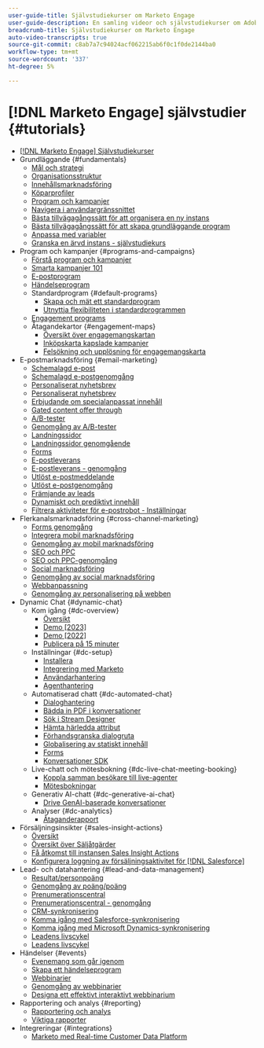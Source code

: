 ```yaml
---
user-guide-title: Självstudiekurser om Marketo Engage
user-guide-description: En samling videor och självstudiekurser om Adobe Marketo Engage.
breadcrumb-title: Självstudiekurser om Marketo Engage
auto-video-transcripts: true
source-git-commit: c8ab7a7c94024acf062215ab6f0c1f0de2144ba0
workflow-type: tm+mt
source-wordcount: '337'
ht-degree: 5%

---
```



# [!DNL Marketo Engage] självstudier {#tutorials}

+ [[!DNL Marketo Engage] Självstudiekurser](/help/_marketo-main/overview.md)
+ Grundläggande {#fundamentals}
   + [Mål och strategi](/help/fundamentals/goals-and-strategy-learn.md)
   + [Organisationsstruktur](/help/fundamentals/organizational-structure-learn.md)
   + [Innehållsmarknadsföring](/help/fundamentals/content-marketing-learn.md)
   + [Köparprofiler](/help/fundamentals/buyer-personas-learn.md)
   + [Program och kampanjer](/help/fundamentals/programs-and-campaigns.md)
   + [Navigera i användargränssnittet](/help/fundamentals/ui-navigation.md)
   + [Bästa tillvägagångssätt för att organisera en ny instans](/help/fundamentals/best-practices-to-organize-a-new-instance.md)
   + [Bästa tillvägagångssätt för att skapa grundläggande program](/help/fundamentals/best-practices-for-creating-foundational-programs.md)
   + [Anpassa med variabler](/help/personalization/personalize-with-tokens.md)
   + [Granska en ärvd instans - självstudiekurs](https://experienceleague.adobe.com/docs/marketo-learn/auditing-an-inherited-instance/overview.html)
+ Program och kampanjer {#programs-and-campaigns}
   + [Förstå program och kampanjer](/help/programs/understanding-programs-and-campaigns.md)
   + [Smarta kampanjer 101](/help/campaigns/smart-campaigns-101.md)
   + [E-postprogram](/help/programs/email-programs.md)
   + [Händelseprogram](/help/programs/event-programs.md)
   + Standardprogram {#default-programs}
      + [Skapa och mät ett standardprogram](/help/programs/create-and-measure-default-programs.md)
      + [Utnyttja flexibiliteten i standardprogrammen](/help/programs/leverage-the-flexibility-of-default-programs.md)
   + [Engagement programs](/help/programs/engagement-programs.md)
   + Åtagandekartor {#engagement-maps}
      + [Översikt över engagemangskartan](/help/engagement-maps/engagement-map-overview.md)
      + [Inköpskarta kapslade kampanjer](/help/engagement-maps/engagement-map-nested-campaign.md)
      + [Felsökning och upplösning för engagemangskarta](/help/engagement-maps/engagement-map-error-detection-and-resolution.md)
+ E-postmarknadsföring {#email-marketing}
   + [Schemalagd e-post](/help/email-marketing/scheduled-email-learn.md)
   + [Schemalagd e-postgenomgång](/help/email-marketing/scheduled-email-watch.md)
   + [Personaliserat nyhetsbrev](/help/email-marketing/personalized-newsletter-learn.md)
   + [Personaliserat nyhetsbrev](/help/email-marketing/personalized-newsletter-watch.md)
   + [Erbjudande om specialanpassat innehåll](/help/email-marketing/gated-content-offer-learn.md)
   + [Gated content offer through](/help/email-marketing/gated-content-offer-watch.md)
   + [A/B-tester](/help/email-marketing/ab-testing-learn.md)
   + [Genomgång av A/B-tester](/help/email-marketing/ab-testing-watch.md)
   + [Landningssidor](/help/email-marketing/landing-pages-learn.md)
   + [Landningssidor genomgående](/help/email-marketing/landing-pages-watch.md)
   + [Forms](/help/email-marketing/forms-learn.md)
   + [E-postleverans](/help/email-marketing/email-deliverability-learn.md)
   + [E-postleverans - genomgång](/help/email-marketing/email-deliverability-watch.md)
   + [Utlöst e-postmeddelande](/help/email-marketing/triggered-email-learn.md)
   + [Utlöst e-postgenomgång](/help/email-marketing/triggered-email-watch.md)
   + [Främjande av leads](/help/email-marketing/lead-nuturing-learn.md)
   + [Dynamiskt och prediktivt innehåll](/help/email-marketing/dynamic-and-predictive-content-learn.md)
   + [Filtrera aktiviteter för e-postrobot - Inställningar](/help/filtering-email-bot-activities/setup.md)
+ Flerkanalsmarknadsföring {#cross-channel-marketing}
   + [Forms genomgång](/help/email-marketing/forms-watch.md)
   + [Integrera mobil marknadsföring](/help/cross-channel-marketing/mobile-marketing-learn.md)
   + [Genomgång av mobil marknadsföring](/help/cross-channel-marketing/mobile-marketing-watch.md)
   + [SEO och PPC](/help/cross-channel-marketing/seo-and-ppc-learn.md)
   + [SEO och PPC-genomgång](/help/cross-channel-marketing/seo-and-ppc-watch.md)
   + [Social marknadsföring](/help/cross-channel-marketing/social-marketing-learn.md)
   + [Genomgång av social marknadsföring](/help/cross-channel-marketing/social-marketing-watch.md)
   + [Webbanpassning](/help/cross-channel-marketing/web-personalization-learn.md)
   + [Genomgång av personalisering på webben](/help/cross-channel-marketing/web-personalization-watch.md)
+ Dynamic Chat {#dynamic-chat}
   + Kom igång {#dc-overview}
      + [Översikt](/help/dynamic-chat/dynamic-chat-overview.md)
      + [Demo [2023]](/help/dynamic-chat/product-tour.md)
      + [Demo [2022]](/help/dynamic-chat/product-tour-2022.md)
      + [Publicera på 15 minuter](/help/dynamic-chat/go-live-in-15-minutes.md)
   + Inställningar {#dc-setup}
      + [Installera](/help/dynamic-chat/setup.md)
      + [Integrering med Marketo](/help/dynamic-chat/marketo-integration.md)
      + [Användarhantering](/help/dynamic-chat/user-management.md)
      + [Agenthantering](/help/dynamic-chat/agent-management.md)
   + Automatiserad chatt {#dc-automated-chat}
      + [Dialoghantering](/help/dynamic-chat/dialogue-management.md)
      + [Bädda in PDF i konversationer](/help/dynamic-chat/document-cloud-integration.md)
      + [Sök i Stream Designer](/help/dynamic-chat/search-in-stream-designer.md)
      + [Hämta härledda attribut](/help/dynamic-chat/capture-inferred-attributes.md)
      + [Förhandsgranska dialogruta](/help/dynamic-chat/dialogue-preview.md)
      + [Globalisering av statiskt innehåll](/help/dynamic-chat/globalization-of-static-content.md)
      + [Forms](/help/dynamic-chat/conversational-forms.md)
      + [Konversationer SDK](/help/dynamic-chat/conversations-sdk.md)
   + Live-chatt och mötesbokning {#dc-live-chat-meeting-booking}
      + [Koppla samman besökare till live-agenter](/help/dynamic-chat/connect-visitors-to-live-agents.md)
      + [Mötesbokningar](/help/dynamic-chat/meeting-booking.md)
   + Generativ AI-chatt {#dc-generative-ai-chat}
      + [Drive GenAI-baserade konversationer](/help/dynamic-chat/gen-ai-features.md)
   + Analyser {#dc-analytics}
      + [Åtaganderapport](/help/dynamic-chat/engagement-report.md)
+ Försäljningsinsikter {#sales-insight-actions}
   + [Översikt](/help/sales-insight-actions/overview.md)
   + [Översikt över Säljåtgärder](/help/sales-insight-actions/sales-insight-actions-overview.md)
   + [Få åtkomst till instansen Sales Insight Actions](/help/sales-insight-actions/accessing-your-sales-insight-actions-instance.md)
   + [Konfigurera loggning av försäljningsaktivitet för [!DNL Salesforce]](/help/sales-insight-actions/configure-sales-activity-logging-to-salesforce.md)
+ Lead- och datahantering {#lead-and-data-management}
   + [Resultat/personpoäng](/help/lead-and-data-management/lead-scoring-learn.md)
   + [Genomgång av poäng/poäng](/help/lead-and-data-management/lead-scoring-watch.md)
   + [Prenumerationscentral](/help/lead-and-data-management/subscription-center-learn.md)
   + [Prenumerationscentral - genomgång](/help/lead-and-data-management/subscription-center-watch.md)
   + [CRM-synkronisering](/help/lead-and-data-management/crm-sync-learn.md)
   + [Komma igång med Salesforce-synkronisering](/help/integrations/salesforce-sync-setup.md)
   + [Komma igång med Microsoft Dynamics-synkronisering](/help/integrations/microsoft-dynamics-sync-setup.md)
   + [Leadens livscykel](/help/lead-and-data-management/lead-lifecycle-learn.md)
   + [Leadens livscykel](/help/lead-and-data-management/lead-lifecycle-watch.md)
+ Händelser {#events}
   + [Evenemang som går igenom](/help/events/events-watch.md)
   + [Skapa ett händelseprogram](/help/events/events-learn.md)
   + [Webbinarier](/help/events/webinar-learn.md)
   + [Genomgång av webbinarier](/help/events/webinar-watch.md)
   + [Designa ett effektivt interaktivt webbinarium](/help/events/design-an-effective-interactive-webinar.md)
+ Rapportering och analys {#reporting}
   + [Rapportering och analys](/help/reporting/reporting-and-analytics.md)
   + [Viktiga rapporter](/help/reporting/key-reports.md)
+ Integreringar {#integrations}
   + [Marketo med Real-time Customer Data Platform](https://experienceleague.adobe.com/docs/platform-learn/tutorials/sources/ingest-data-from-marketo.html)
